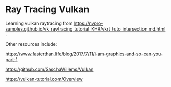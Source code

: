 # Ray Tracing Vulkan

Learning vulkan raytracing from https://nvpro-samples.github.io/vk_raytracing_tutorial_KHR/vkrt_tuto_intersection.md.html.

Other resources include:

https://www.fasterthan.life/blog/2017/7/11/i-am-graphics-and-so-can-you-part-1

https://github.com/SaschaWillems/Vulkan

https://vulkan-tutorial.com/Overview
